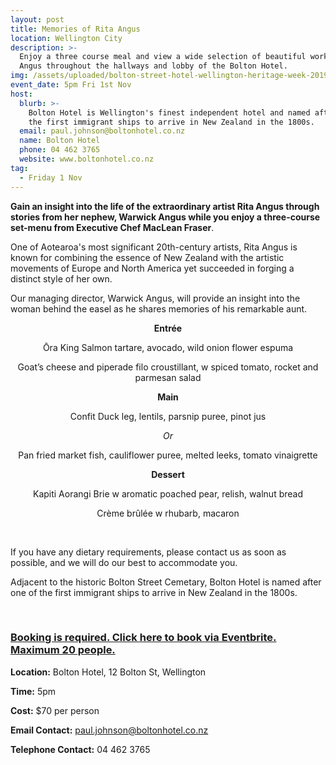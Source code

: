 ```yaml
---
layout: post
title: Memories of Rita Angus
location: Wellington City
description: >-
  Enjoy a three course meal and view a wide selection of beautiful works by Rita
  Angus throughout the hallways and lobby of the Bolton Hotel.
img: /assets/uploaded/bolton-street-hotel-wellington-heritage-week-2019-min.png
event_date: 5pm Fri 1st Nov
host:
  blurb: >-
    Bolton Hotel is Wellington's finest independent hotel and named after one of
    the first immigrant ships to arrive in New Zealand in the 1800s.
  email: paul.johnson@boltonhotel.co.nz
  name: Bolton Hotel
  phone: 04 462 3765
  website: www.boltonhotel.co.nz
tag:
  - Friday 1 Nov
---
```

**Gain an insight into the life of the extraordinary artist Rita Angus through stories from her nephew, Warwick Angus while you enjoy a three-course set-menu from Executive Chef MacLean Fraser**.

One of Aotearoa's most significant 20th-century artists, Rita Angus is known for combining the essence of New Zealand with the artistic movements of Europe and North America yet succeeded in forging a distinct style of her own. 

Our managing director, Warwick Angus, will provide an insight into the woman behind the easel as he shares memories of his remarkable aunt.

<center>

**Entrée**

Ōra King Salmon tartare, avocado, wild onion flower espuma

Goat’s cheese and piperade filo croustillant, w spiced tomato, rocket and parmesan salad

**Main**

Confit Duck leg, lentils, parsnip puree, pinot jus

_Or_

Pan fried market fish, cauliflower puree, melted leeks, tomato vinaigrette

**Dessert**

Kapiti Aorangi Brie w aromatic poached pear, relish, walnut bread

Crème brûlée w rhubarb, macaron </center>

<br>

If you have any dietary requirements, please contact us as soon as possible, and we will do our best to accommodate you.

Adjacent to the historic Bolton Street Cemetary, Bolton Hotel is named after one of the first immigrant ships to arrive in New Zealand in the 1800s.

<br>

### [**Booking is required. Click here to book via Eventbrite. Maximum 20 people.**](https://www.eventbrite.co.nz/e/memories-of-rita-angus-tickets-66394711369)

**Location:** Bolton Hotel, 12 Bolton St, Wellington

**Time:** 5pm

**Cost:** $70 per person 

**Email Contact:** paul.johnson@boltonhotel.co.nz

**Telephone Contact:** 04 462 3765
